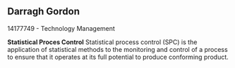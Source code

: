 ## Darragh Gordon
14177749 - Technology Management

**Statistical Proces Control**
Statistical process control (SPC) is the application of statistical methods to the monitoring and control of a process to ensure that it operates at its full potential to produce conforming product. 
